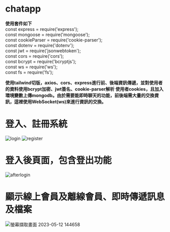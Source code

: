 # chatapp  

__使用套件如下__  
const express = require('express');  
const mongoose = require('mongoose');  
const cookieParser = require('cookie-parser');  
const dotenv = require('dotenv');  
const jwt = require('jsonwebtoken');  
const cors = require('cors');  
const bcrypt = require('bcryptjs');  
const ws = require('ws');  
const fs = require('fs');  
  
  __使用tailwind切版，axios、cors、express進行前、後端資訊傳遞，並對使用者的資料使用bcrypt加密、jwt簽名、cookie-parser解析
  使用者cookies，且加入環境變數上傳mongodb。由於需要能即時聊天的功能，前後端需大量的交換資訊，這裡使用WebSocket(ws)來進行資訊的交換。__
  
  # 登入、註冊系統 
  ![login](https://github.com/jeff50508/chatapp/assets/111333990/73accd8e-cb1b-42da-ae8b-07d3c9b068e0)
  ![register](https://github.com/jeff50508/chatapp/assets/111333990/13f37818-1029-468a-b4f8-390f1bfcabcb)
  
  
  # 登入後頁面，包含登出功能
  ![afterlogin](https://github.com/jeff50508/chatapp/assets/111333990/b644ae68-84e0-4751-a44d-1a5b4d4dbc4d)
  
  
  # 顯示線上會員及離線會員、即時傳遞訊息及檔案
  ![螢幕擷取畫面 2023-05-12 144658](https://github.com/jeff50508/chatapp/assets/111333990/34197920-9adf-4195-b16f-69985ac5a9f3)

  
  
